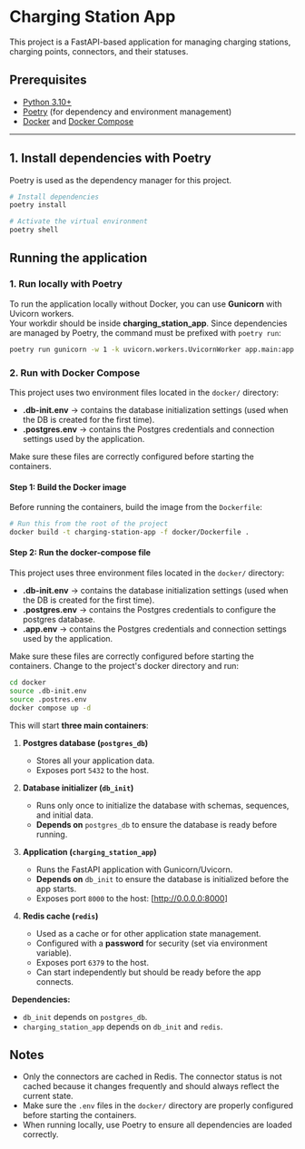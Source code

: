 # Charging Station App

This project is a FastAPI-based application for managing charging stations, charging points, connectors, and their statuses.  

## Prerequisites

- [Python 3.10+](https://www.python.org/downloads/)
- [Poetry](https://python-poetry.org/docs/#installation) (for dependency and environment management)
- [Docker](https://docs.docker.com/get-docker/) and [Docker Compose](https://docs.docker.com/compose/)

---

## 1. Install dependencies with Poetry

Poetry is used as the dependency manager for this project.  

```bash
# Install dependencies
poetry install

# Activate the virtual environment
poetry shell
```
## Running the application
### 1. Run locally with Poetry
To run the application locally without Docker, you can use **Gunicorn** with Uvicorn workers.  
Your workdir should be inside **charging_station_app**.
Since dependencies are managed by Poetry, the command must be prefixed with `poetry run`:

```bash
poetry run gunicorn -w 1 -k uvicorn.workers.UvicornWorker app.main:app
```
### 2. Run with Docker Compose

This project uses two environment files located in the `docker/` directory:

- **.db-init.env** → contains the database initialization settings (used when the DB is created for the first time).  
- **.postgres.env** → contains the Postgres credentials and connection settings used by the application.  

Make sure these files are correctly configured before starting the containers.

#### Step 1: Build the Docker image

Before running the containers, build the image from the `Dockerfile`:
```bash
# Run this from the root of the project
docker build -t charging-station-app -f docker/Dockerfile .
```

#### Step 2: Run the docker-compose file
This project uses three environment files located in the `docker/` directory:

- **.db-init.env** → contains the database initialization settings (used when the DB is created for the first time).  
- **.postgres.env** → contains the Postgres credentials to configure the postgres database.
- **.app.env** → contains the Postgres credentials and connection settings used by the application.  

Make sure these files are correctly configured before starting the containers.
Change to the project's docker directory and run:
   ```bash
   cd docker
   source .db-init.env
   source .postres.env
   docker compose up -d
   ```
This will start **three main containers**:

1. **Postgres database (`postgres_db`)**  
   - Stores all your application data.  
   - Exposes port `5432` to the host.

2. **Database initializer (`db_init`)**  
   - Runs only once to initialize the database with schemas, sequences, and initial data.  
   - **Depends on** `postgres_db` to ensure the database is ready before running.

3. **Application (`charging_station_app`)**  
   - Runs the FastAPI application with Gunicorn/Uvicorn.  
   - **Depends on** `db_init` to ensure the database is initialized before the app starts.  
   - Exposes port `8000` to the host: [http://0.0.0.0:8000]

4. **Redis cache (`redis`)**  
   - Used as a cache or for other application state management.  
   - Configured with a **password** for security (set via environment variable).  
   - Exposes port `6379` to the host.  
   - Can start independently but should be ready before the app connects.

 ️ **Dependencies:**  
 - `db_init` depends on `postgres_db`.  
 - `charging_station_app` depends on `db_init` and `redis`.
 ## Notes
 - Only the connectors are cached in Redis. The connector status is not cached because it changes frequently and should always reflect the current state.
 - Make sure the `.env` files in the `docker/` directory are properly configured before starting the containers.
 - When running locally, use Poetry to ensure all dependencies are loaded correctly.